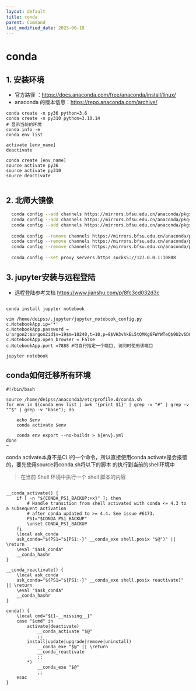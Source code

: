 ```yaml
---
layout: default
title: conda
parent: Command
last_modified_date: 2025-06-18
---
```

# conda

## 1. 安装环境

- 官方路径 ：https://docs.anaconda.com/free/anaconda/install/linux/
- anaconda 的版本信息：https://repo.anaconda.com/archive/

```shell
conda create -n py36 python=3.6
conda create -n py310 python=3.10.14
# 显示当前的环境
conda info -e 
conda env list

activate [env_name]
deactivate

conda create [env_name]
source activate py36 
source activate py310 
source deactivate


```


## 2. 北师大镜像

```bash
  conda config --add channels https://mirrors.bfsu.edu.cn/anaconda/pkgs/main
  conda config --add channels https://mirrors.bfsu.edu.cn/anaconda/pkgs/r
  conda config --add channels https://mirrors.bfsu.edu.cn/anaconda/pkgs/msys2
  
  conda config --remove channels https://mirrors.bfsu.edu.cn/anaconda/pkgs/main
  conda config --remove channels https://mirrors.bfsu.edu.cn/anaconda/pkgs/r
  conda config --remove channels https://mirrors.bfsu.edu.cn/anaconda/pkgs/msys2
  
  conda config --set proxy_servers.https socks5://127.0.0.1:10808

```

## 3. jupyter安装与远程登陆

- 远程登陆参考文档 https://www.jianshu.com/p/8fc3cd032d3c

```shell

conda install jupyter notebook

vim /home/deipss/.jupyter/jupyter_notebook_config.py
c.NotebookApp.ip='*'
c.NotebookApp.password = u'argon2:$argon2id$v=19$m=10240,t=10,p=8$VH3vhkEL5tQMKg6FWYWTeQ$9U2v6D8llgrrEIeiwAqiew'
c.NotebookApp.open_browser = False
c.NotebookApp.port =7888 #可自行指定一个端口, 访问时使用该端口

jupyter notebook

```

## conda如何迁移所有环境

```text
#!/bin/bash

source /home/deipss/anaconda3/etc/profile.d/conda.sh
for env in $(conda env list | awk '{print $1}' | grep -v "#" | grep -v "^$" | grep -v "base"); do

    echo $env   
    conda activate $env

    conda env export --no-builds > ${env}.yml
done
~          
```

conda activate本身不是CLI的一个命令，所以直接使用conda activate是会报错的，要先使用source将conda.sh将以下的脚本
的执行到当前的shell环境中

> 在当前 Shell 环境中执行一个 shell 脚本的内容
```text

__conda_activate() {
    if [ -n "${CONDA_PS1_BACKUP:+x}" ]; then
        # Handle transition from shell activated with conda <= 4.3 to a subsequent activation
        # after conda updated to >= 4.4. See issue #6173.
        PS1="$CONDA_PS1_BACKUP"
        \unset CONDA_PS1_BACKUP
    fi
    \local ask_conda
    ask_conda="$(PS1="${PS1:-}" __conda_exe shell.posix "$@")" || \return
    \eval "$ask_conda"
    __conda_hashr
}

__conda_reactivate() {
    \local ask_conda
    ask_conda="$(PS1="${PS1:-}" __conda_exe shell.posix reactivate)" || \return
    \eval "$ask_conda"
    __conda_hashr
}

conda() {
    \local cmd="${1-__missing__}"
    case "$cmd" in
        activate|deactivate)
            __conda_activate "$@"
            ;;
        install|update|upgrade|remove|uninstall)
            __conda_exe "$@" || \return
            __conda_reactivate
            ;;
        *)
            __conda_exe "$@"
            ;;
    esac
}
```